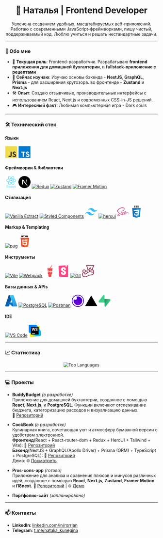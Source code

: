 <div align="center">
  <h1>👋 Наталья | Frontend Developer</h1>
  <p>Увлечена созданием удобных, масштабируемых веб-приложений. Работаю с современными JavaScript-фреймворками, пишу чистый, поддерживаемый код. Люблю учиться и решать нестандартные задачи.</p>
</div>

---

### 🚀 Обо мне
- 💼 **Текущая роль**: Frontend-разработчик. Разрабатываю **frontend приложения для домашней бухгалтерии**, и **fullstack-приложение с рецептами**
- 🌱 **Сейчас изучаю**: Изучаю основы бэкенда - **NestJS**, **GraphQL**, **Prisma** - для расширения кругозора. во фронтенде - **Zustand** и **Next.js**
- 🛠️ **Опыт**: Создаю отзывчивые, производительные интерфейсы с использованием React, Next.js и современных CSS-in-JS решений.
- 🎮 **Интересный факт**: Любимая компьютерная игра - Dark souls

---

### 🛠️ Технический стек
<!-- https://github.com/devicons/devicon/tree/v2.16.0/icons -->
<!-- https://worldvectorlogo.com/ru/search/Framer+motion -->

#### Языки
<p>
  <a href="https://developer.mozilla.org/en-US/docs/Web/JavaScript" target="_blank"><img src="https://raw.githubusercontent.com/devicons/devicon/master/icons/javascript/javascript-original.svg" alt="JavaScript" width="40" height="40"/></a>
  <a href="https://www.typescriptlang.org/" target="_blank"><img src="https://raw.githubusercontent.com/devicons/devicon/master/icons/typescript/typescript-original.svg" alt="TypeScript" width="40" height="40"/></a>
</p>

#### Фреймворки & библиотеки
<p>
  <a href="https://reactjs.org/" target="_blank"><img src="https://raw.githubusercontent.com/devicons/devicon/master/icons/react/react-original-wordmark.svg" alt="React" width="40" height="40"/></a>
  <a href="https://nextjs.org/" target="_blank"><img src="https://github.com/devicons/devicon/blob/v2.16.0/icons/nextjs/nextjs-original.svg" alt="Next.js" width="40" height="40"/></a>
  <a href="https://redux.js.org/" target="_blank"><img src="https://cdn.jsdelivr.net/gh/devicons/devicon@latest/icons/redux/redux-original.svg" alt="Redux" width="40" height="40"/></a>
  <a href="https://zustand-demo.pmnd.rs/" target="_blank"><img src="https://user-images.githubusercontent.com/958486/218346783-72be5ae3-b953-4dd7-b239-788a882fdad6.svg" alt="Zustand" width="40" height="40"/></a>
  <a href="https://www.framer.com/motion/" target="_blank"><img src="https://cdn.worldvectorlogo.com/logos/framer-motion.svg" alt="Framer Motion" width="40" height="40"/></a>
</p>

#### Стилизация
<p>
  <a href="https://vanilla-extract.style/" target="_blank"><img src="https://www.svgrepo.com/show/374153/vanilla-extract.svg" alt="Vanilla Extract" width="40" height="40"/></a>
  <a href="https://styled-components.com/" target="_blank"><img src="https://cdn.worldvectorlogo.com/logos/styled-components-1.svg" alt="Styled Components" width="40" height="40"/></a>
  <a href="https://tailwindcss.com/" target="_blank"><img src="https://github.com/devicons/devicon/blob/v2.16.0/icons/tailwindcss/tailwindcss-original.svg" alt="tailwindcss" width="40" height="40"/></a>
  <a href="https://www.heroui.com/" target="_blank"><img src="https://github.com/user-attachments/assets/2baf6b59-6ec3-4d60-a232-1106ada33db8" alt="heroui" width="40" height="40"/></a>
  <a href="https://sass-lang.com" target="_blank"><img src="https://raw.githubusercontent.com/devicons/devicon/master/icons/sass/sass-original.svg" alt="Sass" width="40" height="40"/></a>
  <a href="https://www.w3schools.com/css/" target="_blank"><img src="https://raw.githubusercontent.com/devicons/devicon/master/icons/css3/css3-original-wordmark.svg" alt="CSS3" width="40" height="40"/></a>
</p>

#### Markup & Templating
<p>
  <a href="https://pugjs.org/" target="_blank"> <img src="https://cdn.worldvectorlogo.com/logos/pug.svg" alt="pug" width="40" height="40"/></a>
  <a href="https://www.w3.org/html/" target="_blank"> <img src="https://raw.githubusercontent.com/devicons/devicon/master/icons/html5/html5-original-wordmark.svg" alt="html5" width="40" height="40"/></a>
</p>

#### Инструменты
<p>
  <a href="https://vitejs.dev/" target="_blank"><img src="https://cdn.jsdelivr.net/gh/devicons/devicon@latest/icons/vitejs/vitejs-original.svg" alt="Vite" width="40" height="40"/></a>
  <a href="https://webpack.js.org" target="_blank"><img src="https://cdn.jsdelivr.net/gh/devicons/devicon@latest/icons/webpack/webpack-original.svg" alt="Webpack" width="40" height="40"/></a>
  <a href="https://gulpjs.com/" target="_blank"><img src="https://github.com/devicons/devicon/blob/v2.16.0/icons/gulp/gulp-plain.svg" alt="gulp" width="40" height="40"/></a>
  <a href="https://storybook.js.org/" target="_blank"><img src="https://github.com/devicons/devicon/blob/v2.16.0/icons/storybook/storybook-original.svg" alt="Storybook" width="40" height="40"/></a>
  <a href="https://git-scm.com/" target="_blank"><img src="https://www.vectorlogo.zone/logos/git-scm/git-scm-icon.svg" alt="Git" width="40" height="40"/></a>
  <a href="https://jestjs.io/" target="_blank"><img src="https://github.com/devicons/devicon/blob/v2.16.0/icons/jest/jest-plain.svg" alt="jest" width="40" height="40"/></a>
</p>



#### Базы данных & APIs
<p>
  <a href="https://azure.microsoft.com/" target="_blank"><img src="https://github.com/devicons/devicon/blob/v2.16.0/icons/azure/azure-original.svg" alt="Azure" width="40" height="40"/></a>
  <a href="https://www.postgresql.org" target="_blank"><img src="https://cdn.jsdelivr.net/gh/devicons/devicon@latest/icons/postgresql/postgresql-original.svg" alt="PostgreSQL" width="40" height="40"/></a>
  <a href="https://postman.com" target="_blank"><img src="https://www.vectorlogo.zone/logos/getpostman/getpostman-icon.svg" alt="Postman" width="40" height="40"/></a>
  <a href="https://insomnia.rest/" target="_blank"> <img src="https://github.com/devicons/devicon/blob/v2.16.0/icons/insomnia/insomnia-original.svg" alt="insomnia" width="40" height="40"/></a>
  <a href="https://vercel.com/" target="_blank"> <img src="https://github.com/devicons/devicon/blob/v2.16.0/icons/vercel/vercel-original.svg" alt="vercel" width="40" height="40"/></a>
  <a href="https://supabase.com/" target="_blank"> <img src="https://github.com/devicons/devicon/blob/v2.16.0/icons/supabase/supabase-original.svg" alt="supabase" width="40" height="40"/></a>  
</p>

#### IDE
<p>
  <a href="https://code.visualstudio.com/" target="_blank"><img src="https://cdn.jsdelivr.net/gh/devicons/devicon/icons/vscode/vscode-original.svg" alt="VS Code" width="40" height="40"/></a>
  <a href="https://www.jetbrains.com/webstorm/" target="_blank"><img src="https://github.com/devicons/devicon/blob/v2.16.0/icons/webstorm/webstorm-original.svg" alt="WebStorm" width="40" height="40"/></a>
</p>

---

### 📈 Статистика
<p align="center">
  <img src="https://github-readme-stats.vercel.app/api/top-langs/?username=Rorrian&layout=compact&theme=transparent&hide_border=true" alt="Top Languages" />
</p>

---

### 💻 Проекты
- **BuddyBudget** *(в разработке)*  
  Приложение для домашней бухгалтерии, созданное с помощью **React**, **Next.js**, и **PostgreSQL**. Функции включают отслеживание бюджета, категоризацию расходов и визуализацию данных.  
  🔗 [Репозиторий](https://github.com/Rorrian/Accounting)

- **CookBook** *(в разработке)*  
  Кулинарная книга, сочетающая уют и атмосферу бумажной версии с удобством электронной.<br/>
  **Фронтенд**(React + React-router-dom + Redux + HeroUI + Tailwind + Vite): 🔗 [Репозиторий](https://github.com/Rorrian/CookBook)<br/>
  **Бэкенд**(NestJS + GraphQL(Apollo Driver) + Prisma (ORM) + TypeScript + PostgreSQL): 🔗 [Репозиторий](https://github.com/Rorrian/CookBook-backend)<br/>
  Демо: 🌐 [Посмотреть](https://rorrian-cook-book-app.vercel.app/login)
  
- **Pros-cons-app** *(готово)*  
  Приложение для анализа и сравнения плюсов и минусов различных идей, созданное с помощью **React**, **Next.js**, **Zustand**, **Framer Motion** и **i18next**.
  🔗 [Репозиторий](https://github.com/Rorrian/Pros-cons-app) | 🌐 [Демо](https://pros-cons-app.vercel.app/)
  
- **Портфолио-сайт** *(запланировано)*

---

### 📫 Контакты
- **LinkedIn**: [linkedin.com/in/rorrian](https://www.linkedin.com/in/rorrian/)
- **Telegram**: [t.me/natalia_kunegina](https://t.me/natalia_kunegina)
